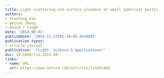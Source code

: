 ```yaml
---
title: Light scattering and surface plasmons on small spherical particles
authors:
- Xiaofeng Fan
- Weitao Zheng
- David J Singh
date: '2014-06-01'
publishDate: '2024-11-15T01:34:56.447804Z'
publication_types:
- article-journal
publication: '*Light: Science & Applications*'
doi: 10.1038/lsa.2014.60
links:
- name: URL
  url: https://www.nature.com/articles/lsa201460
---
```

